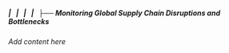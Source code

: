 ##### |   |   |   |   ├── Monitoring Global Supply Chain Disruptions and Bottlenecks

*Add content here*
